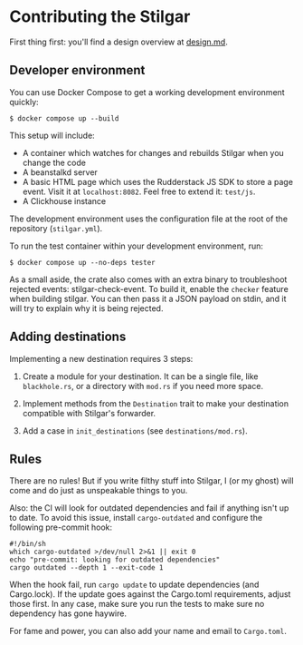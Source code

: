 # Contributing the Stilgar

First thing first: you'll find a design overview at [design.md](design.md).

## Developer environment

You can use Docker Compose to get a working development environment quickly:

    $ docker compose up --build

This setup will include:

- A container which watches for changes and rebuilds Stilgar when you
  change the code
- A beanstalkd server
- A basic HTML page which uses the Rudderstack JS SDK to store a page event.
  Visit it at `localhost:8082`. Feel free to extend it: `test/js`.
- A Clickhouse instance

The development environment uses the configuration file at the root of
the repository (`stilgar.yml`).

To run the test container within your development environment, run:

    $ docker compose up --no-deps tester

As a small aside, the crate also comes with an extra binary to
troubleshoot rejected events: stilgar-check-event. To build it, enable
the `checker` feature when building stilgar. You can then pass it a
JSON payload on stdin, and it will try to explain why it is being
rejected.

## Adding destinations

Implementing a new destination requires 3 steps:

1. Create a module for your destination. It can be a single file, like
   `blackhole.rs`, or a directory with `mod.rs` if you need more
   space.

2. Implement methods from the `Destination` trait to make your
   destination compatible with Stilgar's forwarder.

3. Add a case in `init_destinations` (see `destinations/mod.rs`).

## Rules

There are no rules! But if you write filthy stuff into Stilgar, I (or
my ghost) will come and do just as unspeakable things to you.

Also: the CI will look for outdated dependencies and fail if anything
isn't up to date. To avoid this issue, install `cargo-outdated` and
configure the following pre-commit hook:

    #!/bin/sh
    which cargo-outdated >/dev/null 2>&1 || exit 0
    echo "pre-commit: looking for outdated dependencies"
    cargo outdated --depth 1 --exit-code 1

When the hook fail, run `cargo update` to update dependencies (and
Cargo.lock). If the update goes against the Cargo.toml requirements,
adjust those first. In any case, make sure you run the tests to make
sure no dependency has gone haywire.

For fame and power, you can also add your name and email to
`Cargo.toml`.
